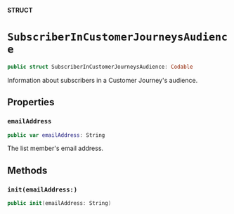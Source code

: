 **STRUCT**

# `SubscriberInCustomerJourneysAudience`

```swift
public struct SubscriberInCustomerJourneysAudience: Codable
```

Information about subscribers in a Customer Journey&#x27;s audience.

## Properties
### `emailAddress`

```swift
public var emailAddress: String
```

The list member&#x27;s email address.

## Methods
### `init(emailAddress:)`

```swift
public init(emailAddress: String)
```
